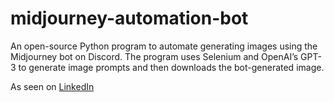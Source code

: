 # midjourney-automation-bot
An open-source Python program to automate generating images using the Midjourney bot on Discord. The program uses Selenium and OpenAI’s GPT-3 to generate image prompts and then downloads the bot-generated image.

As seen on [LinkedIn](https://www.linkedin.com/posts/harmindersinghnijjar_sikhism-sikhi-punjab-activity-7058192758297022464-CPs6?utm_source=share&utm_medium=member_desktop)
